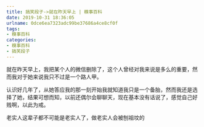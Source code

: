 ```yaml
---
title: 搞笑段子->就在昨天早上 | 糗事百科
date: 2019-10-31 18:36:05
urlname: 0dce6ea7323adc99be37686a4ce8cf0f
tags: 
- 糗事百科
categories:
- 糗事百科
- 搞笑段子
---
```

就在昨天早上，我把某个人的微信删除了，这个人曾经对我来说是多么的重要，然而我对于她来说我只不过是一个路人甲。

认识好几年了，从她答应我的那一刻开始我就知道我只是一个备胎，然而我还是选择了她，结果可想而知，以前还偶尔会聊聊天，现在基本没有话说了，感觉自己好贱啊，以此为戒。

老实人这辈子都不可能是老实人了，做老实人会被刨祖坟的


